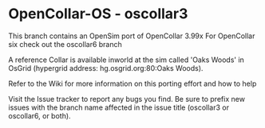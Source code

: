 OpenCollar-OS - oscollar3
=========================

This branch contains an OpenSim port of OpenCollar 3.99x
For OpenCollar six check out the oscollar6 branch

A reference Collar is available inworld at the sim
called 'Oaks Woods' in OsGrid (hypergrid address: hg.osgrid.org:80:Oaks Woods).

Refer to the Wiki for more information on this porting effort and how to help

Visit the Issue tracker to report any bugs you find. Be sure to prefix new issues
with the branch name affected in the issue title (oscollar3 or oscollar6, or both).
